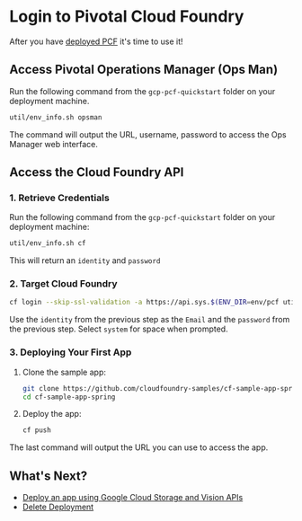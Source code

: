 # Login to Pivotal Cloud Foundry

After you have [deployed PCF](./quick-deployment.md) it's time to use it!

## Access Pivotal Operations Manager (Ops Man)

Run the following command from the `gcp-pcf-quickstart` folder on your deployment machine.
```bash
util/env_info.sh opsman
```

The command will output the URL, username, password to access the Ops Manager web interface.

## <a name="cfapi"></a>Access the Cloud Foundry API

### 1. Retrieve Credentials

Run the following command from the `gcp-pcf-quickstart` folder on your deployment machine:
```bash
util/env_info.sh cf
```

This will return an `identity` and `password`

### 2. Target Cloud Foundry

```bash
cf login --skip-ssl-validation -a https://api.sys.$(ENV_DIR=env/pcf util/terraform_output.sh dns_suffix)
```

Use the `identity` from the previous step as the `Email` and the
`password` from the previous step. Select `system` for space when prompted.

### 3. Deploying Your First App

1. Clone the sample app:
   ```bash
   git clone https://github.com/cloudfoundry-samples/cf-sample-app-spring.git
   cd cf-sample-app-spring
   ```
1. Deploy the app:
   ```bash
   cf push
   ```
   
The last command will output the URL you can use to access the app.

## What's Next?
- [Deploy an app using Google Cloud Storage and Vision APIs](./deploy-awwvision.md)
- [Delete Deployment](./deleting-deployment.md)
